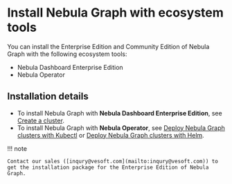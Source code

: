 # Install Nebula Graph with ecosystem tools

You can install the Enterprise Edition and Community Edition of Nebula Graph with the following ecosystem tools:

- Nebula Dashboard Enterprise Edition 
- Nebula Operator

## Installation details

- To install Nebula Graph with **Nebula Dashboard Enterprise Edition**, see [Create a cluster](../../nebula-dashboard-ent/3.create-import-dashboard/1.create-cluster.md).
- To install Nebula Graph with **Nebula Operator**, see [Deploy Nebula Graph clusters with Kubectl](../../nebula-operator/3.deploy-nebula-graph-cluster/3.1create-cluster-with-kubectl.md) or [Deploy Nebula Graph clusters with Helm](../../nebula-operator/3.deploy-nebula-graph-cluster/3.2create-cluster-with-helm.md).

!!! note

    Contact our sales ([inqury@vesoft.com](mailto:inqury@vesoft.com)) to get the installation package for the Enterprise Edition of Nebula Graph.

